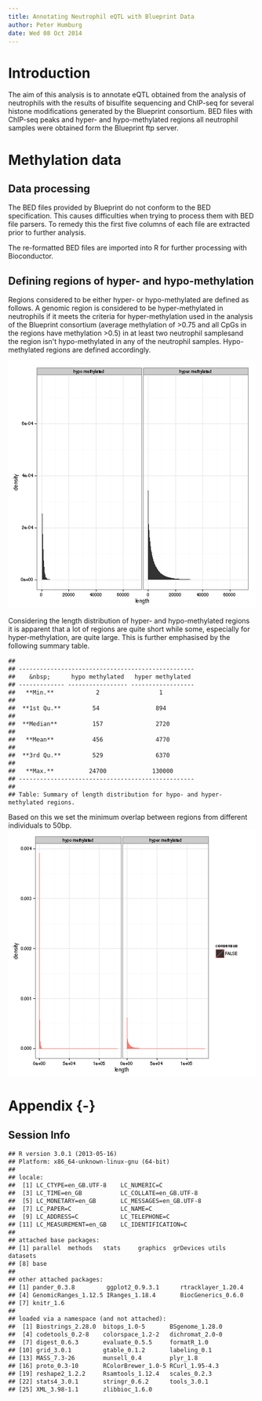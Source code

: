 ```yaml
---
title: Annotating Neutrophil eQTL with Blueprint Data
author: Peter Humburg
date: Wed 08 Oct 2014
---
```




# Introduction
The aim of this analysis is to annotate eQTL obtained from the analysis
of neutrophils with the results of bisulfite sequencing and ChIP-seq
for several histone modifications generated by the Blueprint consortium.
BED files with ChIP-seq peaks and hyper- and hypo-methylated regions
all neutrophil samples were obtained form the Blueprint ftp server.

# Methylation data
## Data processing
The BED files provided by Blueprint do not conform to the BED specification.
This causes difficulties when trying to process them with BED file parsers.
To remedy this the first five columns of each file are extracted prior
to further analysis.


The re-formatted BED files are imported into R for further processing with 
Bioconductor. 



## Defining regions of hyper- and hypo-methylation
Regions considered to be either hyper- or hypo-methylated are defined as follows.
A genomic region is considered to be hyper-methylated in neutrophils if it
meets the criteria for hyper-methylation used in the analysis of the Blueprint consortium
(average methylation of >0.75 and all CpGs in the regions have methylation >0.5)
in at least two neutrophil samplesand the region isn't hypo-methylated in any of 
the neutrophil samples. Hypo-methylated regions are defined accordingly.



![Length distribution of hyper- and hypo-methylated regions](figure/regionLength.png) 

Considering the length distribution of hyper- and hypo-methylated regions it is apparent
that a lot of regions are quite short while some, especially for hyper-methylation,
are quite large. This is further emphasised by the following summary table.


```
## 
## --------------------------------------------------
##    &nbsp;      hypo methylated   hyper methylated 
## ------------- ----------------- ------------------
##   **Min.**            2                 1         
## 
##  **1st Qu.**         54                894        
## 
##  **Median**          157               2720       
## 
##   **Mean**           456               4770       
## 
##  **3rd Qu.**         529               6370       
## 
##   **Max.**          24700             130000      
## --------------------------------------------------
## 
## Table: Summary of length distribution for hypo- and hyper-methylated regions.
```

Based on this we set the minimum overlap between regions from different individuals
to 50bp. 
![plot of chunk overlapRegions](figure/overlapRegions.png) 

# Appendix {-}
## Session Info

```
## R version 3.0.1 (2013-05-16)
## Platform: x86_64-unknown-linux-gnu (64-bit)
## 
## locale:
##  [1] LC_CTYPE=en_GB.UTF-8    LC_NUMERIC=C           
##  [3] LC_TIME=en_GB           LC_COLLATE=en_GB.UTF-8 
##  [5] LC_MONETARY=en_GB       LC_MESSAGES=en_GB.UTF-8
##  [7] LC_PAPER=C              LC_NAME=C              
##  [9] LC_ADDRESS=C            LC_TELEPHONE=C         
## [11] LC_MEASUREMENT=en_GB    LC_IDENTIFICATION=C    
## 
## attached base packages:
## [1] parallel  methods   stats     graphics  grDevices utils     datasets 
## [8] base     
## 
## other attached packages:
## [1] pander_0.3.8         ggplot2_0.9.3.1      rtracklayer_1.20.4  
## [4] GenomicRanges_1.12.5 IRanges_1.18.4       BiocGenerics_0.6.0  
## [7] knitr_1.6           
## 
## loaded via a namespace (and not attached):
##  [1] Biostrings_2.28.0  bitops_1.0-5       BSgenome_1.28.0   
##  [4] codetools_0.2-8    colorspace_1.2-2   dichromat_2.0-0   
##  [7] digest_0.6.3       evaluate_0.5.5     formatR_1.0       
## [10] grid_3.0.1         gtable_0.1.2       labeling_0.1      
## [13] MASS_7.3-26        munsell_0.4        plyr_1.8          
## [16] proto_0.3-10       RColorBrewer_1.0-5 RCurl_1.95-4.3    
## [19] reshape2_1.2.2     Rsamtools_1.12.4   scales_0.2.3      
## [22] stats4_3.0.1       stringr_0.6.2      tools_3.0.1       
## [25] XML_3.98-1.1       zlibbioc_1.6.0
```
